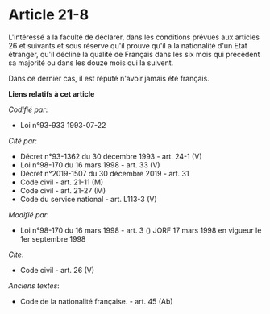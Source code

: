 # Article 21-8

L'intéressé a la faculté de déclarer, dans les conditions prévues aux articles 26 et suivants et sous réserve qu'il prouve
qu'il a la nationalité d'un Etat étranger, qu'il décline la qualité de Français dans les six mois qui précèdent sa majorité
ou dans les douze mois qui la suivent. 

Dans ce dernier cas, il est réputé n'avoir jamais été français.

**Liens relatifs à cet article**

_Codifié par_:

  - Loi n°93-933 1993-07-22

_Cité par_:

  - Décret n°93-1362 du 30 décembre 1993 - art. 24-1 (V)
  - Loi n°98-170 du 16 mars 1998 - art. 33 (V)
  - Décret n°2019-1507 du 30 décembre 2019 - art. 31
  - Code civil - art. 21-11 (M)
  - Code civil - art. 21-27 (M)
  - Code du service national - art. L113-3 (V)

_Modifié par_:

  - Loi n°98-170 du 16 mars 1998 - art. 3 () JORF 17 mars 1998 en vigueur le 1er septembre 1998

_Cite_:

  - Code civil - art. 26 (V)

_Anciens textes_:

  - Code de la nationalité française. - art. 45 (Ab)
